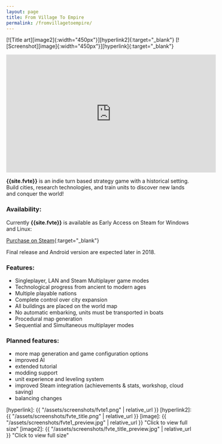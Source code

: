 ```yaml
---
layout: page
title: From Village To Empire
permalink: /fromvillagetoempire/
---
```


[![Title art][image2]{:width="450px"}][hyperlink2]{:target="_blank"}
[![Screenshot][image]{:width="450px"}][hyperlink]{:target="_blank"}

<iframe width="560" height="315" src="https://www.youtube.com/embed/I_GR3p7vvwc" frameborder="0" allow="autoplay; encrypted-media" allowfullscreen></iframe>

**{{site.fvte}}** is an indie turn based strategy game with a historical setting. Build cities, research technologies, and train units to discover new lands and conquer the world!

### Availability:

Currently **{{site.fvte}}** is available as Early Access on Steam for Windows and Linux:

[Purchase on Steam](http://store.steampowered.com/app/791400/){:target="_blank"}

Final release and Android version are expected later in 2018.

### Features:

* Singleplayer, LAN and Steam Multiplayer game modes
* Technological progress from ancient to modern ages
* Multiple playable nations
* Complete control over city expansion
* All buildings are placed on the world map
* No automatic embarking, units must be transported in boats
* Procedural map generation
* Sequential and Simultaneous multiplayer modes

### Planned features:

* more map generation and game configuration options
* improved AI
* extended tutorial
* modding support
* unit experience and leveling system
* improved Steam integration (achievements & stats, workshop, cloud saving)
* balancing changes

[hyperlink]: {{ "/assets/screenshots/fvte1.png" | relative_url }}
[hyperlink2]: {{ "/assets/screenshots/fvte_title.png" | relative_url }}
[image]: {{ "/assets/screenshots/fvte1_preview.jpg" | relative_url }} "Click to view full size"
[image2]: {{ "/assets/screenshots/fvte_title_preview.jpg" | relative_url }} "Click to view full size"
